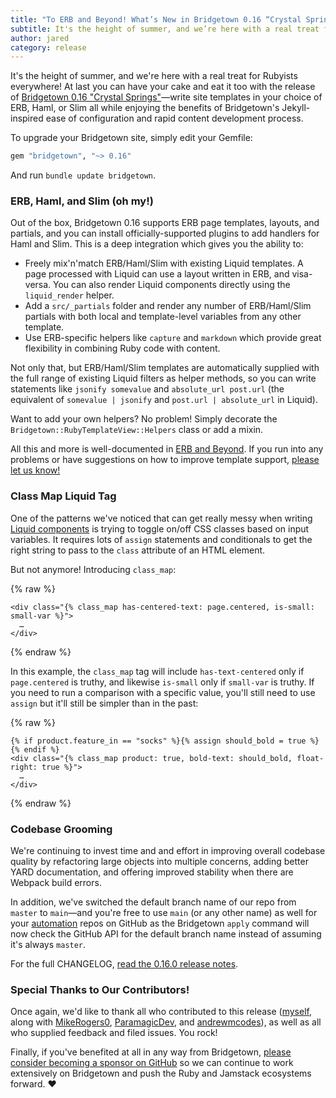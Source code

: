```yaml
---
title: "To ERB and Beyond! What’s New in Bridgetown 0.16 “Crystal Springs”"
subtitle: It's the height of summer, and we’re here with a real treat for Rubyists everywhere! At last you can have your cake and eat it too with the release of Bridgetown 0.16 “Crystal Springs”—write site templates in your choice of ERB, Haml, or Slim all while enjoying the benefits of Bridgetown’s Jekyll-inspired ease of configuration and rapid content development process.
author: jared
category: release
---
```


It's the height of summer, and we're here with a real treat for Rubyists everywhere! At last you can have your cake and eat it too with the release of [Bridgetown 0.16 "Crystal Springs"](https://github.com/bridgetownrb/bridgetown/releases/tag/v0.16.0)—write site templates in your choice of ERB, Haml, or Slim all while enjoying the benefits of Bridgetown's Jekyll-inspired ease of configuration and rapid content development process.

To upgrade your Bridgetown site, simply edit your Gemfile:

```ruby
gem "bridgetown", "~> 0.16"
```

And run `bundle update bridgetown`.

### ERB, Haml, and Slim (oh my!)

Out of the box, Bridgetown 0.16 supports ERB page templates, layouts, and partials, and you can install officially-supported plugins to add handlers for Haml and Slim. This is a deep integration which gives you the ability to:

* Freely mix'n'match ERB/Haml/Slim with existing Liquid templates. A page processed with Liquid can use a layout written in ERB, and visa-versa. You can also render Liquid components directly using the `liquid_render` helper.
* Add a `src/_partials` folder and render any number of ERB/Haml/Slim partials with both local and template-level variables from any other template.
* Use ERB-specific helpers like `capture` and `markdown` which provide great flexibility in combining Ruby code with content.

Not only that, but ERB/Haml/Slim templates are automatically supplied with the full range of existing Liquid filters as helper methods, so you can write statements like `jsonify somevalue` and `absolute_url post.url` (the equivalent of `somevalue | jsonify` and `post.url | absolute_url` in Liquid).

Want to add your own helpers? No problem! Simply decorate the `Bridgetown::RubyTemplateView::Helpers` class or add a mixin.

All this and more is well-documented in [ERB and Beyond](/docs/erb-and-beyond). If you run into any problems or have suggestions on how to improve template support, [please let us know!](/community)

### Class Map Liquid Tag

One of the patterns we've noticed that can get really messy when writing [Liquid components](/docs/components) is trying to toggle on/off CSS classes based on input variables. It requires lots of `assign` statements and conditionals to get the right string to pass to the `class` attribute of an HTML element.

But not anymore! Introducing `class_map`:

<!-- linthtml-configure tag-bans="false" -->
{% raw %}
```liquid
<div class="{% class_map has-centered-text: page.centered, is-small: small-var %}">
  …
</div>
```
{% endraw %}
<!-- linthtml-configure tag-bans="true" -->

In this example, the `class_map` tag will include `has-text-centered` only if `page.centered` is truthy, and likewise `is-small` only if `small-var` is truthy. If you need to run a comparison with a specific value, you'll still need to use `assign` but it'll still be simpler than in the past:

<!-- linthtml-configure tag-bans="false" -->
{% raw %}
```liquid
{% if product.feature_in == "socks" %}{% assign should_bold = true %}{% endif %}
<div class="{% class_map product: true, bold-text: should_bold, float-right: true %}">
  …
</div>
```
{% endraw %}
<!-- linthtml-configure tag-bans="true" -->

### Codebase Grooming

We're continuing to invest time and and effort in improving overall codebase quality by refactoring large objects into multiple concerns, adding better YARD documentation, and offering improved stability when there are Webpack build errors.

In addition, we've switched the default branch name of our repo from `master` to `main`—and you're free to use `main` (or any other name) as well for your [automation](/docs/automations) repos on GitHub as the Bridgetown `apply` command will now check the GitHub API for the default branch name instead of assuming it's always `master`.

For the full CHANGELOG, [read the 0.16.0 release notes](https://github.com/bridgetownrb/bridgetown/releases/tag/v0.16.0).

### Special Thanks to Our Contributors!

Once again, we'd like to thank all who contributed to this release ([myself](https://github.com/jaredcwhite), along with [MikeRogers0](https://github.com/MikeRogers0), [ParamagicDev](https://github.com/ParamagicDev), and [andrewmcodes](https://github.com/andrewmcodes)), as well as all who supplied feedback and filed issues. You rock!

Finally, if you've benefited at all in any way from Bridgetown, [please consider becoming a sponsor on GitHub](https://github.com/sponsors/jaredcwhite) so we can continue to work extensively on Bridgetown and push the Ruby and Jamstack ecosystems forward. ❤️
